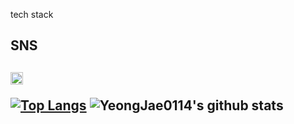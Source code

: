 tech stack

<h2>SNS<h2><a href="https://www.notion.so/YeongJae-Lee-28c6812cc4724b43b363de82fc58e669?pvs=4" target="_blank"><img src="https://simpleicons.org/icons/notion.svg" alt="" height="20" width="20"></a>


[![Top Langs](https://github-readme-stats.vercel.app/api/top-langs/?username=YeongJae0114&layout=compact)](https://github.com/YeongJae0114/github-readme-stats)
![YeongJae0114's github stats](https://github-readme-stats.vercel.app/api?username=YeongJae0114&show_icons=true)
